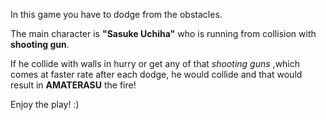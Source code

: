 In this game you have to dodge from the obstacles.

The main character is **"Sasuke Uchiha"** who is running from collision with **shooting gun**.

If he collide with walls in hurry or get any of that _shooting guns_ ,which comes at faster rate after each dodge, he would collide and that would result in **AMATERASU** the fire! 

Enjoy the play! :)
